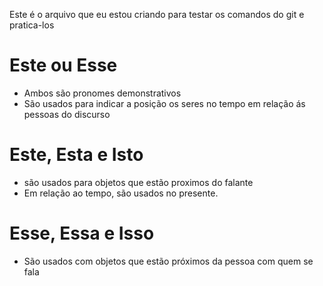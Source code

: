 Este é o arquivo que eu estou criando para testar os comandos do git e pratica-los

# Este ou Esse

- Ambos são pronomes demonstrativos
- São usados para indicar a posição os seres no tempo em relação ás pessoas do discurso

# Este, Esta e Isto

- são usados para objetos que estão proximos do falante
- Em relação ao tempo, são usados no presente.

# Esse, Essa e Isso 

- São usados com objetos que estão próximos da pessoa com quem se fala